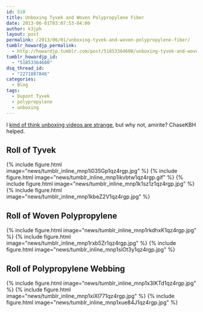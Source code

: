 ```yaml
---
id: 510
title: Unboxing Tyvek and Woven Polypropylene Fiber
date: 2013-06-01T03:07:53-04:00
author: k3jph
layout: post
permalink: /2013/06/01/unboxing-tyvek-and-woven-polypropylene-fiber/
tumblr_howardjp_permalink:
  - http://howardjp.tumblr.com/post/51853364600/unboxing-tyvek-and-woven-polypropylene-fiber
tumblr_howardjp_id:
  - "51853364600"
dsq_thread_id:
  - "2271887846"
categories:
  - Blog
tags:
  - Dupont Tyvek
  - polypropylene
  - unboxing
---
```


I [kind of think unboxing videos are strange](https://twitter.com/howardjp/statuses/28495261718), but why not, amirite? ChaseKBH helped.

## Roll of Tyvek

{% include figure.html image="news/tumblr_inline_mnp1i035Gp1qz4rgp.jpg" %}
{% include figure.html image="news/tumblr_inline_mnp1ikvbtw1qz4rgp.gif" %}
{% include figure.html image="news/tumblr_inline_mnp1k1sz1z1qz4rgp.jpg" %}
{% include figure.html image="news/tumblr_inline_mnp1kbeZ2V1qz4rgp.jpg" %}

## Roll of Woven Polypropylene

{% include figure.html image="news/tumblr_inline_mnp1rkdhxK1qz4rgp.jpg" %}
{% include figure.html image="news/tumblr_inline_mnp1rxb5Zr1qz4rgp.jpg" %}
{% include figure.html image="news/tumblr_inline_mnp1siOt3y1qz4rgp.jpg" %}

## Roll of Polypropylene Webbing

{% include figure.html image="news/tumblr_inline_mnp1x3IKTd1qz4rgp.jpg" %}
{% include figure.html image="news/tumblr_inline_mnp1xiXl771qz4rgp.jpg" %}
{% include figure.html image="news/tumblr_inline_mnp1xue84J1qz4rgp.jpg" %}
